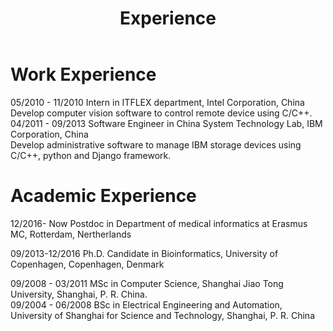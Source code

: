 ﻿---
layout: page
permalink: /experience/index.html
title: Experience
---

# Work Experience

05/2010 - 11/2010   Intern in ITFLEX department, Intel Corporation, China <br>
	Develop computer vision software to control remote device using C/C++. <br>
04/2011 - 09/2013   Software Engineer in China System Technology Lab, IBM Corporation, China <br>
	Develop administrative software to manage IBM storage devices using C/C++, python and Django framework.


# Academic Experience
12/2016- Now        Postdoc in Department of medical informatics at Erasmus MC, Rotterdam, Nertherlands

09/2013-12/2016     Ph.D. Candidate in Bioinformatics,
                    University of Copenhagen, Copenhagen, Denmark <br>


09/2008 - 03/2011   MSc in Computer Science, 
                    Shanghai Jiao Tong University, Shanghai, P. R. China.  <br>
09/2004 - 06/2008   BSc in Electrical Engineering and Automation,
                    University of Shanghai for Science and Technology, Shanghai, P. R. China <br>

